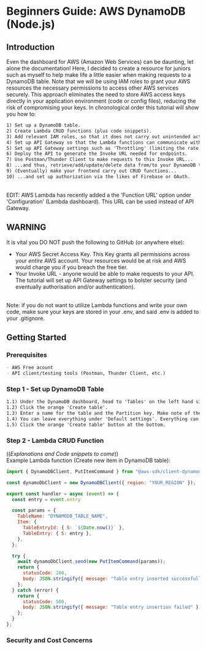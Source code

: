 # Beginners Guide: AWS DynamoDB (Node.js)

## Introduction

Even the dashboard for AWS (Amazon Web Services) can be daunting, let alone the documentation! Here, I decided to create a resource for juniors such as myself to help make life a little easier when making requests to a DynamoDB table. Note that we will be using IAM roles to grant your AWS resources the necessary permissions to access other AWS services securely. This approach eliminates the need to store AWS access keys directly in your application environment (code or config files), reducing the risk of compromising your keys. In chronological order this tutorial will show you how to:

```markdown
1) Set up a DynamoDB table.
2) Create Lambda CRUD functions (plus code snippets).
3) Add relevant IAM roles, so that it does not carry out unintended actions (i.e., abuse). And a lot more.
4) Set up API Gateway so that the Lambda functions can communicate with your DynamoDB table.
5) Set up API Gateway settings such as 'Throttling' (limiting the rate requests can be made)
6) Deploy the API to generate the Invoke URL needed for endpoints.
7) Use Postman/Thunder Client to make requests to this Invoke URL...
8) ...and thus, retrieve/add/update/delete data from/to your DynamoDB table.
9) (Eventually) make your frontend carry out CRUD functions...
10) ...and set up authorization via the likes of Firebase or OAuth.

```
<br>
EDIT: AWS Lambda has recently added a the 'Function URL' option under 'Configuration' (Lambda dashboard). This URL can be used instead of API Gateway.

## WARNING

It is vital you DO NOT push the following to GitHub (or anywhere else):

- Your AWS Secret Access Key. This Key grants all permissions across your *entire* AWS account. Your resources would be at risk and AWS would charge you if you breach the free tier.
- Your Invoke URL - anyone would be able to make requests to your API. The tutorial will set up API Gateway settings to bolster security (and eventually authorisation and/or authentication).
<br>
Note: if you do not want to utilize Lambda functions and write your own code, make sure your keys are stored in your .env, and said .env is added to your .gitignore.

## Getting Started
### Prerequisites
```markdown
- AWS Free acount
- API client/testing tools (Postman, Thunder Client, etc.)

```
### Step 1 - Set up DynamoDB Table
```markdown
1.1) Under the DynamoDB dashboard, head to 'Tables' on the left hand side. 
1.2) Click the orange 'Create table'.
1.3) Enter a name for the table and the Partition key. Make note of these two names - they will be needed for your Lambda Function later.
1.4) You can leave everything under 'Default settings'. Everything can be changed later (except secondary indexes).
1.5) Click the orange 'Create table' button at the bottom.
```
### Step 2 - Lambda CRUD Function
((*Explanations and Code snippets to come*))
<br>
Example Lambda function (Create new item in DynamoDB table):
```javascript
import { DynamoDBClient, PutItemCommand } from "@aws-sdk/client-dynamodb";

const dynamoDbClient = new DynamoDBClient({ region: "YOUR_REGION" });

export const handler = async (event) => {
  const entry = event.entry

  const params = {
    TableName: "DYNAMODB_TABLE_NAME",
    Item: {
      TableEntryId: { S: `${Date.now()}` },
      TableEntry: { S: entry },
    },
  };

  try {
    await dynamoDbClient.send(new PutItemCommand(params));
    return {
      statusCode: 200,
      body: JSON.stringify({ message: "Table entry inserted successfully" }),
    };
  } catch (error) {
    return {
      statusCode: 500,
      body: JSON.stringify({ message: "Table entry insertion failed" }),
    };
  }
};
```

### Security and Cost Concerns
